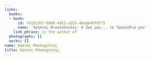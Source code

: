```yaml
---
links:
  books:
  - book:
      id: f4151d5f-0090-4953-ad23-40ad640f8f75
      name: 'Χρήστος Νικολόπουλος: Η Ζωή μου... τα Τραγούδια μου'
    link_phrase: is the author of
  photographs: []
  works: []
name: Κώστας Μπαλαχούτης
title: Κώστας Μπαλαχούτης
---
```


